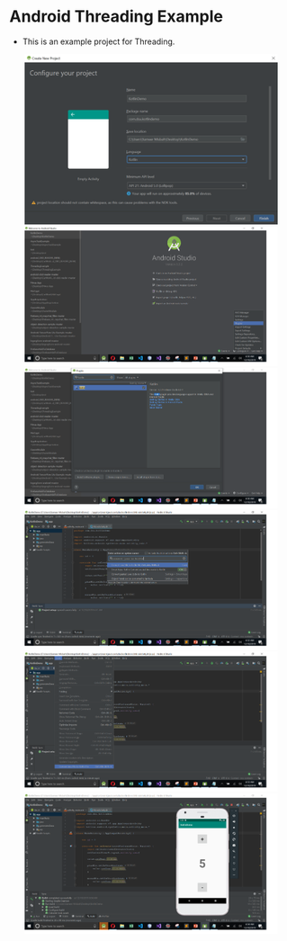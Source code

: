 # Android Threading Example

* This is an example project for Threading.

<p align="center">
  <img src="https://github.com/Sameer18-Dev/KotlinSetUpGuide/blob/master/app/images/k1.PNG" width="450"><br>
  <img src="https://github.com/Sameer18-Dev/KotlinSetUpGuide/blob/master/app/images/k2.PNG" width="450"><br>
  <img src="https://github.com/Sameer18-Dev/KotlinSetUpGuide/blob/master/app/images/k3.PNG" width="450"><br>
  <img src="https://github.com/Sameer18-Dev/KotlinSetUpGuide/blob/master/app/images/k4.PNG" width="450"><br>
  <img src="https://github.com/Sameer18-Dev/KotlinSetUpGuide/blob/master/app/images/k5.PNG" width="450"><br>
  <img src="https://github.com/Sameer18-Dev/KotlinSetUpGuide/blob/master/app/images/k6.PNG" width="450">
</p>
<br>
